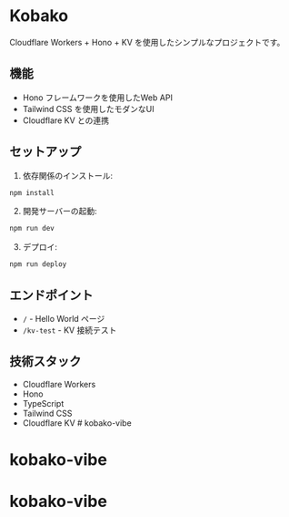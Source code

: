 # Kobako

Cloudflare Workers + Hono + KV を使用したシンプルなプロジェクトです。

## 機能

- Hono フレームワークを使用したWeb API
- Tailwind CSS を使用したモダンなUI
- Cloudflare KV との連携

## セットアップ

1. 依存関係のインストール:
```bash
npm install
```

2. 開発サーバーの起動:
```bash
npm run dev
```

3. デプロイ:
```bash
npm run deploy
```

## エンドポイント

- `/` - Hello World ページ
- `/kv-test` - KV 接続テスト

## 技術スタック

- Cloudflare Workers
- Hono
- TypeScript
- Tailwind CSS
- Cloudflare KV # kobako-vibe
# kobako-vibe
# kobako-vibe
